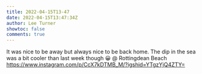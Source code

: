 ```yaml
---
title: 2022-04-15T13-47
date: 2022-04-15T13:47:34Z
author: Lee Turner
showtoc: false
comments: true
---
```


It was nice to be away but always nice to be back home.  The dip in the sea was a bit cooler than last week though 😀 @ Rottingdean Beach https://www.instagram.com/p/CcX7kDTMB_M/?igshid=YTgzYjQ4ZTY=

